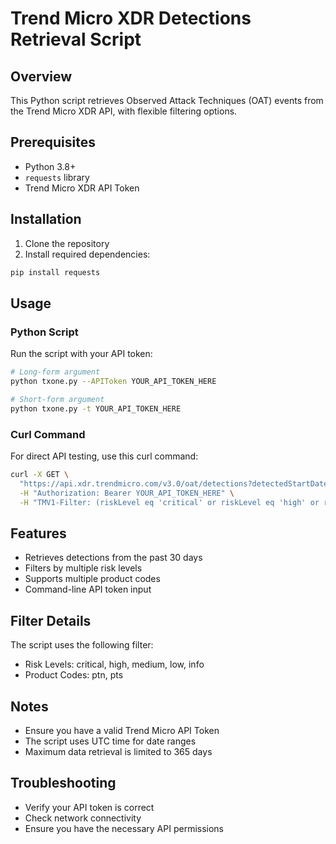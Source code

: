 # Trend Micro XDR Detections Retrieval Script

## Overview
This Python script retrieves Observed Attack Techniques (OAT) events from the Trend Micro XDR API, with flexible filtering options.

## Prerequisites
- Python 3.8+
- `requests` library
- Trend Micro XDR API Token

## Installation
1. Clone the repository
2. Install required dependencies:
```bash
pip install requests
```

## Usage

### Python Script
Run the script with your API token:

```bash
# Long-form argument
python txone.py --APIToken YOUR_API_TOKEN_HERE

# Short-form argument
python txone.py -t YOUR_API_TOKEN_HERE
```

### Curl Command
For direct API testing, use this curl command:

```bash
curl -X GET \
  "https://api.xdr.trendmicro.com/v3.0/oat/detections?detectedStartDateTime=$(date -u -v-30d +%Y-%m-%dT%H:%M:%SZ)&detectedEndDateTime=$(date -u +%Y-%m-%dT%H:%M:%SZ)&ingestedStartDateTime=$(date -u -v-30d +%Y-%m-%dT%H:%M:%SZ)&ingestedEndDateTime=$(date -u +%Y-%m-%dT%H:%M:%SZ)&top=100" \
  -H "Authorization: Bearer YOUR_API_TOKEN_HERE" \
  -H "TMV1-Filter: (riskLevel eq 'critical' or riskLevel eq 'high' or riskLevel eq 'medium' or riskLevel eq 'low' or riskLevel eq 'info') and (productCode eq 'ptn' or productCode eq 'pts')"
```

## Features
- Retrieves detections from the past 30 days
- Filters by multiple risk levels
- Supports multiple product codes
- Command-line API token input

## Filter Details
The script uses the following filter:
- Risk Levels: critical, high, medium, low, info
- Product Codes: ptn, pts

## Notes
- Ensure you have a valid Trend Micro API Token
- The script uses UTC time for date ranges
- Maximum data retrieval is limited to 365 days

## Troubleshooting
- Verify your API token is correct
- Check network connectivity
- Ensure you have the necessary API permissions

